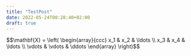 ```yaml
---
title: "TestPost"
date: 2022-05-24T00:28:40+02:00
draft: true
---
```


<div>
$$\mathbf{X} = \left(
\begin{array}{ccc}
x_1 & x_2 & \ldots \\
x_3 & x_4 & \ldots \\
\vdots & \vdots & \ddots
\end{array} \right)$$
</div>